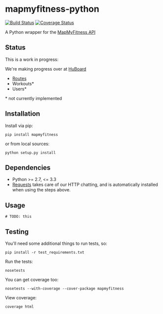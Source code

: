 # mapmyfitness-python

[![Build Status](https://api.travis-ci.org/JasonSanford/mapmyfitness-python.png?branch=master)](https://travis-ci.org/JasonSanford/mapmyfitness-python)&nbsp;[![Coverage Status](https://coveralls.io/repos/JasonSanford/mapmyfitness-python/badge.png?branch=master)](https://coveralls.io/r/JasonSanford/mapmyfitness-python?branch=master)

A Python wrapper for the [MapMyFitness API](https://developer.mapmyapi.com/)

## Status

This is a work in progress:

We're making progress over at [HuBoard](https://huboard.com/JasonSanford/mapmyfitness-python)

* [Routes](#routes)
* Workouts*
* Users*

\* not currently implemented

## Installation

Install via pip:

    pip install mapmyfitness

or from local sources:

    python setup.py install

## Dependencies

* Python >= 2.7, <= 3.3
* [Requests](http://docs.python-requests.org/en/latest/) takes care of our HTTP chatting, and is automatically installed when using the steps above.

## Usage

    # TODO: this

## Testing

You'll need some additional things to run tests, so:

    pip install -r test_requirements.txt

Run the tests:

    nosetests

You can get coverage too:

    nosetests --with-coverage --cover-package mapmyfitness

View coverage:

    coverage html
